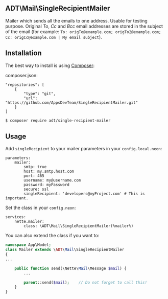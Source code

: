 ## ADT\Mail\SingleRecipientMailer

Mailer which sends all the emails to one address. Usable for testing purpose. Original *To*, *Cc* and *Bcc* email addresses are stored in the subject of the email (for example: `To: origTo@example.com; origTo2@example.com; Cc: origCc@example.com | My email subject`).

## Installation

The best way to install is using [Composer](http://getcomposer.org/):

composer.json:
```
"repositories": [
	{
		"type": "git",
		"url": "https://github.com/AppsDevTeam/SingleRecipientMailer.git"
    }
]
```

```sh
$ composer require adt/single-recipient-mailer
```

## Usage

Add `singleRecipient` to your mailer parameters in your `config.local.neon`:
```neon
parameters:
	mailer:
		smtp: true
		host: my.smtp.host.com
		port: 465
		username: my@username.com
		password: myPassword
		secure: ssl
		singleRecipient: 'developers@myProject.com' # This is important.
```

Set the class in your `config.neon`:
```neon
services:
	nette.mailer:
		class: \ADT\Mail\SingleRecipientMailer(%mailer%)
```

You can also extend the class if you want to:
```php
namespace App\Model;
class Mailer extends \ADT\Mail\SingleRecipientMailer
{
...

	public function send(\Nette\Mail\Message $mail) {
		...

		parent::send($mail);    // Do not forget to call this!
	}
}
```
